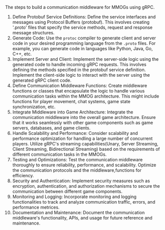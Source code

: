 The steps to build a communication middleware for MMOGs using gRPC.
1. Define Protobuf Service Definitions: Define the service interfaces and messages using Protocol Buffers (protobuf). This involves creating '.proto' files that specify the service methods, request and response message structures.
2. Generate Code: Use the `protoc` compiler to generate client and server code in your desired programming language from the `.proto` files. For example, you can generate code in languages like Python, Java, Go, C++, etc.
3. Implement Server and Client: Implement the server-side logic using the generated code to handle incoming gRPC requests. This involves defining the methods specified in the protobuf service definition. Implement the client-side logic to interact with the server using the generated gRPC client code.
4. Define Communication Middleware Functions: Create middleware functions or classes that encapsulate the logic to handle various communication tasks within the MMOG architecture. This might include functions for player movement, chat systems, game state synchronization, etc.
5. Integrate Middleware into Game Architecture: Integrate the communication middleware into the overall game architecture. Ensure that it works seamlessly with other game components such as game servers, databases, and game clients.
6. Handle Scalability and Performance: Consider scalability and performance optimization for handling a large number of concurrent players. Utilize gRPC's streaming capabilities(Unary, Server Streaming, Client Streaming, Bidirectional Streaming) based on the requirements of different communication tasks in the MMOGs.
7. Testing and Optimizations: Test the communication middleware thoroughly to ensure reliability, performance, and scalability. Optimize the communication protocols and the middleware,functions for efficiency.
8. Security and Authentication: Implement security measures such as encryption, authentication, and authorization mechanisms to secure the communication between different game components.
9. Monitoring and Logging: Incorporate monitoring and logging functionalities to track and analyze communication traffic, errors, and performance metrices.
10. Documentation and Maintenance: Document the communication middleware's functionality, APIs, and usage for future reference and maintenance.
